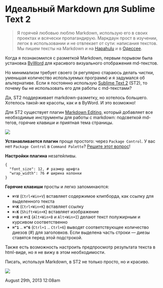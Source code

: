 # Идеальный Markdown для Sublime Text 2

> Я горячей любовью люблю Markdown, использую его в своих проектах и
> всячески пропагандирую. Маркдаун прост в изучении, легок в
> использовании и не отвлекает от сути: написания текстов. Мы пишем
> тексты на Markdown и на [Hapahulu](http://hapahulu.ru) и в
> [Одессее](http://odesseya.tumblr.com).

Когда я познакомился с разметкой Markdown, первым порывом была установка
[ByWord](http://bywordapp.com/) для красивого визуального отображения
md-текстов.

Но минимализм требует своего (я регулярно стараюсь делать чистки,
уменьшая количество используемых программ) и я задумался об
альтернативе. Если я постоянно использую [Sublime Text
2](http://www.sublimetext.com/) (ST2), то почему бы не использовать его
для работы с md-текстами?

Да, ST2 поддерживает markdown-разметку, но хотелось большего. Хотелось
такой-же красоты, как и в ByWord. И это возможно!

Для ST2 существует плагин [Markdown
Editing](http://ttscoff.github.com/MarkdownEditing/), который добавляет
все необходимые инструменты для работы с markdown: подсветкой md-тегов,
горячие клавиши и приятная тема страницы.

![](/tumblr/96819305166_0.png)

**Устанавливается плагин** проще простого: через `Package Control`. У
вас нет `Package Control` в `Command Palette`? [Решите этот
вопрос](https://sublime.wbond.net/installation)!

**Настройки плагина** незатейливы.

    {
      "font_size": 12, # размер шрифта 
      "wrap_width": 76 # ширина колонки
    }

**Горячие клавиши** просты и легко запоминаются:

-   **`⌘⌥V`** (`Ctrl+Win+V`) вставляет содержимое клипборда, как ссылку
    для выделенного текста
-   **`⌘⌥K`** (`Ctrl+Win+K`) вставляет ссылку
-   **`⌘⇧K`** (`Shift+Win+K`) вставляет изображение
-   **`⌘⌥B`** и **`⌘⌥I`** (`Alt+Win+B` и `Alt+Win+I`) делают текст
    полужирным и курсивом соответственно
-   **`⌘^1`** .. **`⌘^6`** (`Ctrl+1` .. `Ctrl+6`) выводят
    соответствующее количество диезов (#) для заголовков. Если выделена
    часть строки — диезы ставятся перед этой подстрокой.

Также есть возможность настроить предпросмотр результата текста в
html-виде, но я не вижу в этом необходимости.

Писать, используя Markdown, в ST2 не только просто, но и красиво.

![](/tumblr/96819305166_1.png)

<span id="timestamp"> August 29th, 2013 12:08am </span>
